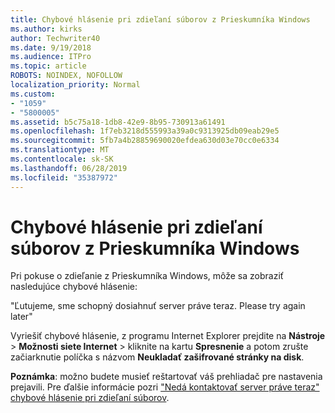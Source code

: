 ```yaml
---
title: Chybové hlásenie pri zdieľaní súborov z Prieskumníka Windows
ms.author: kirks
author: Techwriter40
ms.date: 9/19/2018
ms.audience: ITPro
ms.topic: article
ROBOTS: NOINDEX, NOFOLLOW
localization_priority: Normal
ms.custom:
- "1059"
- "5800005"
ms.assetid: b5c75a18-1db8-42e9-8b95-730913a61491
ms.openlocfilehash: 1f7eb3218d555993a39a0c9313925db09eab29e5
ms.sourcegitcommit: 5fb7a4b28859690020efdea630d03e70cc0e6334
ms.translationtype: MT
ms.contentlocale: sk-SK
ms.lasthandoff: 06/28/2019
ms.locfileid: "35387972"
---
```

# <a name="error-message-when-sharing-files-from-windows-explorer"></a>Chybové hlásenie pri zdieľaní súborov z Prieskumníka Windows

Pri pokuse o zdieľanie z Prieskumníka Windows, môže sa zobraziť nasledujúce chybové hlásenie:
  
"Ľutujeme, sme schopný dosiahnuť server práve teraz. Please try again later"
  
Vyriešiť chybové hlásenie, z programu Internet Explorer prejdite na **Nástroje** \> **Možnosti siete Internet** \> kliknite na kartu **Spresnenie** a potom zrušte začiarknutie políčka s názvom **Neukladať zašifrované stránky na disk**.
  
 **Poznámka**: možno budete musieť reštartovať váš prehliadač pre nastavenia prejavili. Pre ďalšie informácie pozri ["Nedá kontaktovať server práve teraz" chybové hlásenie pri zdieľaní súborov](https://go.microsoft.com/fwlink/?linkid=2022914).
  